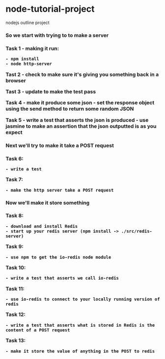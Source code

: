 # node-tutorial-project
nodejs outline project

<h3>So we start with trying to to make a server<h3>

Task 1 - making it run:

    - npm install
    - node http-server

Tast 2 - check to make sure it's giving you something back in a browser

Tast 3 - update to make the test pass

Task 4 - make it produce some json
    - set the response object using the send method to return some random JSON

Task 5 - write a test that asserts the json is produced
    - use jasmine to make an assertion that the json outputted is as you expect



<h3>Next we'll try to make it take a POST request<h3>

Task 6:

    - write a test
    
Task 7:

    - make the http server take a POST request


<h3>Now we'll make it store something<h3>

Task 8:

    - download and install Redis
    - start up your redis server (npm install -> ./src/redis-server)

Task 9:

    - use npm to get the io-redis node module

Task 10:

    - write a test that asserts we call io-redis

Task 11:

    - use io-redis to connect to your locally running version of redis

Task 12:

    - write a test that asserts what is stored in Redis is the content of a POST request

Task 13:

    - make it store the value of anything in the POST to redis

